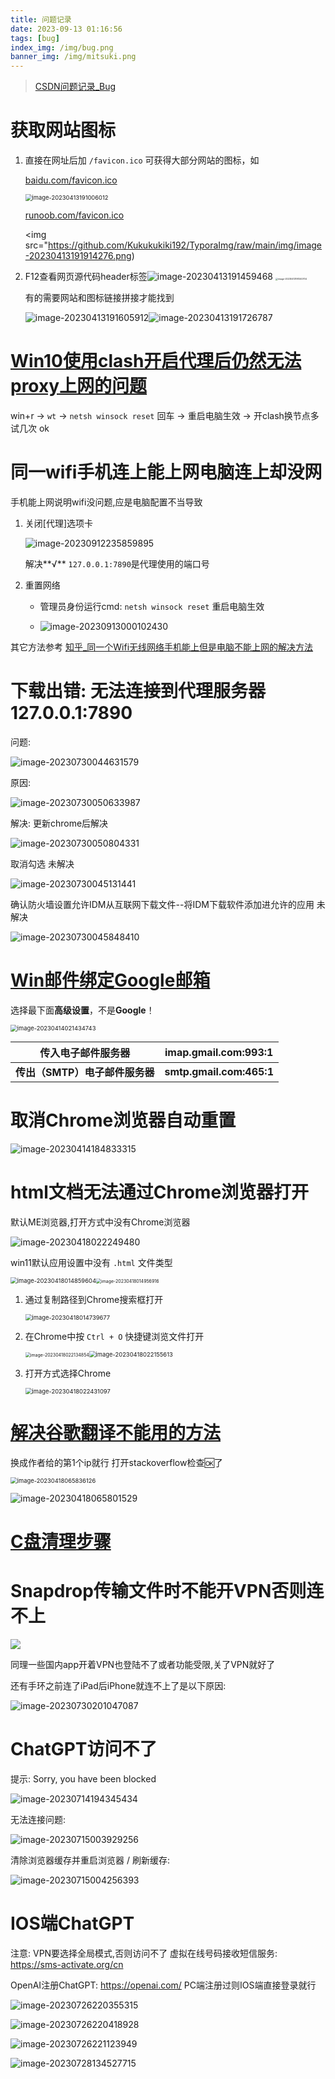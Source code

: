 ```yaml
---
title: 问题记录
date: 2023-09-13 01:16:56
tags: [bug]
index_img: /img/bug.png
banner_img: /img/mitsuki.png
---
```

> [CSDN问题记录_Bug](https://blog.csdn.net/qq_43775855/category_11481883.html?spm=1001.2014.3001.5482)
# 获取网站图标

1. 直接在网址后加 `/favicon.ico` 可获得大部分网站的图标，如

   [baidu.com/favicon.ico](https://www.baidu.com/favicon.ico)

    <img src="https://github.com/Kukukukiki192/TyporaImg/raw/main/img/image-20230413191006012.png" alt="image-20230413191006012" style="zoom:67%;" />

   [runoob.com/favicon.ico](https://www.runoob.com/favicon.ico)

    <img src="https://github.com/Kukukukiki192/TyporaImg/raw/main/img/image-20230413191914276.png)

2. F12查看网页源代码header标签![image-20230413191459468](https://github.com/Kukukukiki192/TyporaImg/raw/main/img/image-20230413191459468.png) <img src="https://github.com/Kukukukiki192/TyporaImg/raw/main/img/image-20230413191340704.png" alt="image-20230413191340704" style="zoom: 25%;" />

   有的需要网站和图标链接拼接才能找到

   ![image-20230413191605912](https://github.com/Kukukukiki192/TyporaImg/raw/main/img/image-20230413191605912.png)![image-20230413191726787](https://github.com/Kukukukiki192/TyporaImg/raw/main/img/image-20230413191726787.png)

# [Win10使用clash开启代理后仍然无法proxy上网的问题](https://www.likecs.com/show-440349.html)

win+r -> `wt` -> `netsh winsock reset` 回车 -> 重启电脑生效 -> 开clash换节点多试几次 ok

# 同一wifi手机连上能上网电脑连上却没网

手机能上网说明wifi没问题,应是电脑配置不当导致

1. 关闭[代理]选项卡

   ![image-20230912235859895](https://github.com/Kukukukiki192/TyporaImg/raw/main/img/image-20230912235859895.png)

   解决**√**   `127.0.0.1:7890`是代理使用的端口号

2. 重置网络

   - 管理员身份运行cmd: `netsh winsock reset` 重启电脑生效

   - ![image-20230913000102430](https://github.com/Kukukukiki192/TyporaImg/raw/main/img/image-20230913000102430.png)

其它方法参考 [知乎_同一个Wifi无线网络手机能上但是电脑不能上网的解决方法](https://zhuanlan.zhihu.com/p/538964900)

# 下载出错: 无法连接到代理服务器 127.0.0.1:7890

问题:

![image-20230730044631579](https://github.com/Kukukukiki192/TyporaImg/raw/main/img/image-20230730044631579.png)

原因:

![image-20230730050633987](https://github.com/Kukukukiki192/TyporaImg/raw/main/img/image-20230730050633987.png)

解决: 更新chrome后解决

![image-20230730050804331](https://github.com/Kukukukiki192/TyporaImg/raw/main/img/image-20230730050804331.png)

取消勾选  未解决

![image-20230730045131441](https://github.com/Kukukukiki192/TyporaImg/raw/main/img/image-20230730045131441.png)

确认防火墙设置允许IDM从互联网下载文件--将IDM下载软件添加进允许的应用 未解决

![image-20230730045848410](https://github.com/Kukukukiki192/TyporaImg/raw/main/img/image-20230730045848410.png)

# [Win邮件绑定Google邮箱](https://blog.csdn.net/weixin_47573148/article/details/125828694)

选择最下面**高级设置**，不是**Google**！

 <img src="https://github.com/Kukukukiki192/TyporaImg/raw/main/img/image-20230414021434743.png" alt="image-20230414021434743" style="zoom:67%;" />

| 传入电子邮件服务器             | imap.gmail.com:993:1     |
| ------------------------------ | ------------------------ |
| **传出（SMTP）电子邮件服务器** | **smtp.gmail.com:465:1** |

# 取消Chrome浏览器自动重置

![image-20230414184833315](https://github.com/Kukukukiki192/TyporaImg/raw/main/img/image-20230414184833315.png)

# html文档无法通过Chrome浏览器打开

 默认ME浏览器,打开方式中没有Chrome浏览器

 ![image-20230418022249480](https://github.com/Kukukukiki192/TyporaImg/raw/main/img/image-20230418022249480.png)

win11默认应用设置中没有 `.html` 文件类型

 <img src="https://github.com/Kukukukiki192/TyporaImg/raw/main/img/image-20230418014859604.png" alt="image-20230418014859604" style="zoom: 67%;" /><img src="https://github.com/Kukukukiki192/TyporaImg/raw/main/img/image-20230418014956916.png" alt="image-20230418014956916" style="zoom:50%;" />

1. 通过复制路径到Chrome搜索框打开

   <img src="https://github.com/Kukukukiki192/TyporaImg/raw/main/img/image-20230418014739677.png" alt="image-20230418014739677" style="zoom:67%;" />

2. 在Chrome中按 `Ctrl + O` 快捷键浏览文件打开

   <img src="https://github.com/Kukukukiki192/TyporaImg/raw/main/img/image-20230418022134854.png" alt="image-20230418022134854" style="zoom:50%;" /><img src="https://github.com/Kukukukiki192/TyporaImg/raw/main/img/image-20230418022155613.png" alt="image-20230418022155613" style="zoom: 67%;" />

3. 打开方式选择Chrome

   <img src="https://github.com/Kukukukiki192/TyporaImg/raw/main/img/image-20230418022431097.png" alt="image-20230418022431097" style="zoom:67%;" />

# [解决谷歌翻译不能用的方法](https://zhuanlan.zhihu.com/p/571190754?utm_id=0)

换成作者给的第1个ip就行 打开stackoverflow检查🆗了 

 <img src="https://github.com/Kukukukiki192/TyporaImg/raw/main/img/image-20230418065836126.png" alt="image-20230418065836126" style="zoom:67%;" />

![image-20230418065801529](https://github.com/Kukukukiki192/TyporaImg/raw/main/img/image-20230418065801529.png)

# [C盘清理步骤](https://blog.csdn.net/qq_43775855/article/details/128374402)

# Snapdrop传输文件时不能开VPN否则连不上

![](https://github.com/Kukukukiki192/TyporaImg/raw/main/img/image-20230730064748192.png)

同理一些国内app开着VPN也登陆不了或者功能受限,关了VPN就好了

还有手环之前连了iPad后iPhone就连不上了是以下原因:

![image-20230730201047087](https://github.com/Kukukukiki192/TyporaImg/raw/main/img/image-20230730201047087.png)

# ChatGPT访问不了

提示: Sorry, you have been blocked

![image-20230714194345434](https://github.com/Kukukukiki192/TyporaImg/raw/main/img/image-20230714194345434.png)

无法连接问题:

![image-20230715003929256](https://github.com/Kukukukiki192/TyporaImg/raw/main/img/image-20230715003929256.png)

清除浏览器缓存并重启浏览器  / 刷新缓存:

![image-20230715004256393](https://github.com/Kukukukiki192/TyporaImg/raw/main/img/image-20230715004256393.png)

# IOS端ChatGPT

注意: VPN要选择全局模式,否则访问不了   虚拟在线号码接收短信服务: https://sms-activate.org/cn 

OpenAI注册ChatGPT: https://openai.com/ PC端注册过则IOS端直接登录就行

![image-20230726220355315](https://github.com/Kukukukiki192/TyporaImg/raw/main/img/image-20230726220355315.png)

![image-20230726220418928](https://github.com/Kukukukiki192/TyporaImg/raw/main/img/image-20230726220418928.png)

![image-20230726221123949](https://github.com/Kukukukiki192/TyporaImg/raw/main/img/image-20230726221123949.png)

![image-20230728134527715](https://github.com/Kukukukiki192/TyporaImg/raw/main/img/image-20230728134527715.png)